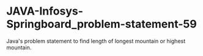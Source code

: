# JAVA-Infosys-Springboard_problem-statement-59
Java's problem statement to find length of longest mountain or highest mountain.
